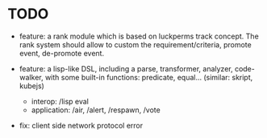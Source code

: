 # TODO

- feature: a rank module which is based on luckperms track concept. The rank system should allow to custom the
  requirement/criteria, promote event, de-promote event.
- feature: a lisp-like DSL, including a parse, transformer, analyzer, code-walker, with some built-in functions:
  predicate,
  equal... (similar: skript, kubejs)
  - interop: /lisp eval
  - application: /air, /alert, /respawn, /vote

- fix: client side network protocol error 